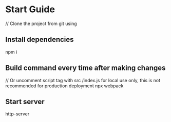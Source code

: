 # Start Guide
// Clone the project from git using 

## Install dependencies
npm i

## Build command every time after making changes 
// Or uncomment script tag with src /index.js for local use only, this is not recommended for production deployment
npx webpack

## Start server
http-server
